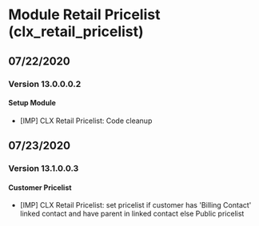 # Module Retail Pricelist (clx_retail_pricelist)

## 07/22/2020
### Version 13.0.0.0.2
#### Setup Module
- [IMP] CLX Retail Pricelist: Code cleanup

## 07/23/2020
### Version 13.1.0.0.3
#### Customer Pricelist
- [IMP] CLX Retail Pricelist: set pricelist if customer has 'Billing Contact' linked contact and have parent in linked contact else Public pricelist

